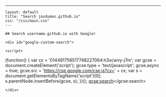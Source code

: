 ---
    layout: default
    title: "Search jasdumas.github.io"
    css: "/css/main.css"
    ---
    
    ## Search username.github.io with Google!
    
    <div id="google-custom-search">
    
    <script>
  (function() {
    var cx = '014491756517748227064:h3xcwvy-j7m';
    var gcse = document.createElement('script');
    gcse.type = 'text/javascript';
    gcse.async = true;
    gcse.src = 'https://cse.google.com/cse.js?cx=' + cx;
    var s = document.getElementsByTagName('script')[0];
    s.parentNode.insertBefore(gcse, s);
  })();
</script>
<gcse:search></gcse:search>
    
    </div>
